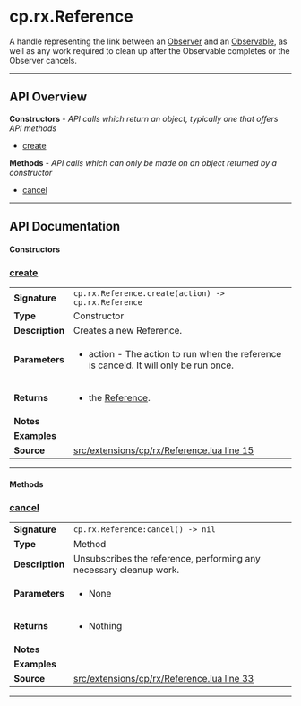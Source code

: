 # cp.rx.Reference

A handle representing the link between an [Observer](cp.rx.Observer.md) and an [Observable](cp.rx.Observable.md), as well as any
work required to clean up after the Observable completes or the Observer cancels.

---

## API Overview
**Constructors** - _API calls which return an object, typically one that offers API methods_
 * [create](#create)

**Methods** - _API calls which can only be made on an object returned by a constructor_
 * [cancel](#cancel)


---

## API Documentation

#### Constructors


### [create](#create)

|                                             |                                                                                     |
| --------------------------------------------|-------------------------------------------------------------------------------------|
| **Signature**                               | `cp.rx.Reference.create(action) -> cp.rx.Reference`                                                                    |
| **Type**                                    | Constructor                                                                     |
| **Description**                             | Creates a new Reference.                                                                     |
| **Parameters**                              | <ul><li>action - The action to run when the reference is canceld. It will only be run once.</li></ul> |
| **Returns**                                 | <ul><li>the [Reference](cp.rx.Reference.md).</li></ul>          |
| **Notes**                                   | <ul></ul> |
| **Examples**                                | <ul></ul> |
| **Source**                                  | [src/extensions/cp/rx/Reference.lua line 15](https://github.com/CommandPost/CommandPost/blob/develop/src/extensions/cp/rx/Reference.lua#L15) |

---

#### Methods


### [cancel](#cancel)

|                                             |                                                                                     |
| --------------------------------------------|-------------------------------------------------------------------------------------|
| **Signature**                               | `cp.rx.Reference:cancel() -> nil`                                                                    |
| **Type**                                    | Method                                                                     |
| **Description**                             | Unsubscribes the reference, performing any necessary cleanup work.                                                                     |
| **Parameters**                              | <ul><li>None</li></ul> |
| **Returns**                                 | <ul><li>Nothing</li></ul>          |
| **Notes**                                   | <ul></ul> |
| **Examples**                                | <ul></ul> |
| **Source**                                  | [src/extensions/cp/rx/Reference.lua line 33](https://github.com/CommandPost/CommandPost/blob/develop/src/extensions/cp/rx/Reference.lua#L33) |

---

